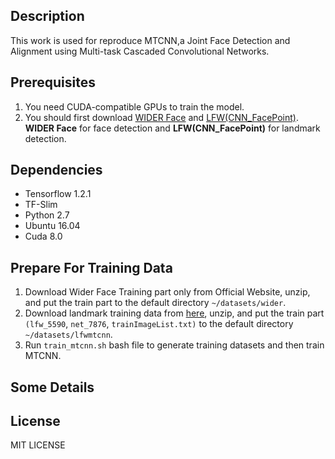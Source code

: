 ## Description
This work is used for reproduce MTCNN,a Joint Face Detection and Alignment using Multi-task Cascaded Convolutional Networks.

## Prerequisites
1. You need CUDA-compatible GPUs to train the model.
2. You should first download [WIDER Face](http://mmlab.ie.cuhk.edu.hk/projects/WIDERFace/) and [LFW(CNN_FacePoint)](http://mmlab.ie.cuhk.edu.hk/archive/CNN_FacePoint.htm). **WIDER Face** for face detection and **LFW(CNN_FacePoint)** for landmark detection.

## Dependencies
* Tensorflow 1.2.1
* TF-Slim
* Python 2.7
* Ubuntu 16.04
* Cuda 8.0

## Prepare For Training Data
1. Download Wider Face Training part only from Official Website, unzip, and put the train part to the default directory `~/datasets/wider`.
2. Download landmark training data from [here]((http://mmlab.ie.cuhk.edu.hk/archive/CNN_FacePoint.htm)), unzip, and put the train part `(lfw_5590`, `net_7876`, `trainImageList.txt)` to the default directory `~/datasets/lfwmtcnn`.
3. Run `train_mtcnn.sh` bash file to generate training datasets and then train MTCNN.

## Some Details

## License
MIT LICENSE
